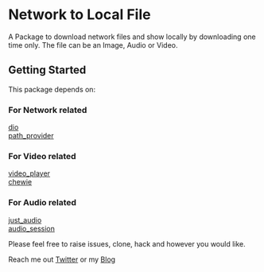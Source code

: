 # Network to Local File

A Package to download network files and show locally by downloading one time only. The file can be an Image, Audio or Video.

## Getting Started

This package depends on:
### For Network related
[dio](https://pub.dev/packages/dio)<br/>
[path_provider](https://pub.dev/packages/path_provider)

### For Video related
[video_player](https://pub.dev/packages/video_player)<br/>
[chewie](https://pub.dev/packages/chewie)

### For Audio related
[just_audio](https://pub.dev/packages/just_audio)<br/>
[audio_session](https://pub.dev/packages/audio_session)

Please feel free to raise issues, clone, hack and however you would like.

Reach me out [Twitter](https://twitter.com/ghulamostafa) or my [Blog](https://ghulamustafa.com)
